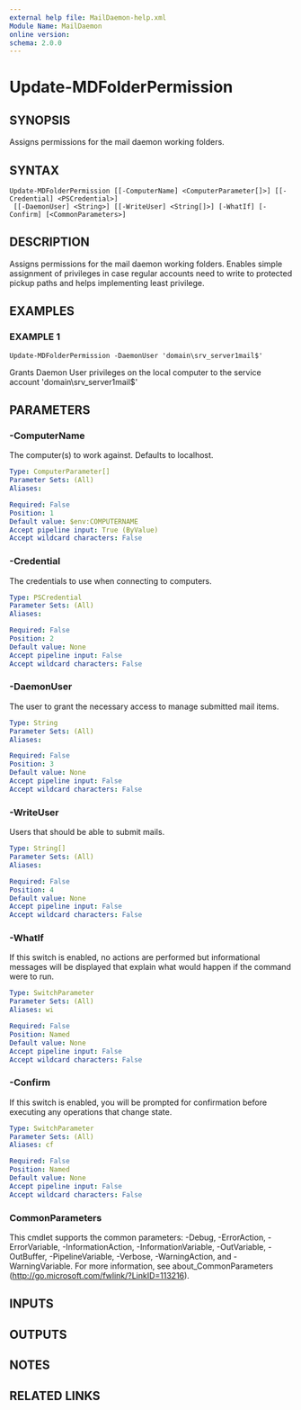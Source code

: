 ```yaml
---
external help file: MailDaemon-help.xml
Module Name: MailDaemon
online version:
schema: 2.0.0
---
```


# Update-MDFolderPermission

## SYNOPSIS
Assigns permissions for the mail daemon working folders.

## SYNTAX

```
Update-MDFolderPermission [[-ComputerName] <ComputerParameter[]>] [[-Credential] <PSCredential>]
 [[-DaemonUser] <String>] [[-WriteUser] <String[]>] [-WhatIf] [-Confirm] [<CommonParameters>]
```

## DESCRIPTION
Assigns permissions for the mail daemon working folders.
Enables simple assignment of privileges in case regular accounts need to write to protected pickup paths and helps implementing least privilege.

## EXAMPLES

### EXAMPLE 1
```
Update-MDFolderPermission -DaemonUser 'domain\srv_server1mail$'
```

Grants Daemon User privileges on the local computer to the service account 'domain\srv_server1mail$'

## PARAMETERS

### -ComputerName
The computer(s) to work against.
Defaults to localhost.

```yaml
Type: ComputerParameter[]
Parameter Sets: (All)
Aliases:

Required: False
Position: 1
Default value: $env:COMPUTERNAME
Accept pipeline input: True (ByValue)
Accept wildcard characters: False
```

### -Credential
The credentials to use when connecting to computers.

```yaml
Type: PSCredential
Parameter Sets: (All)
Aliases:

Required: False
Position: 2
Default value: None
Accept pipeline input: False
Accept wildcard characters: False
```

### -DaemonUser
The user to grant the necessary access to manage submitted mail items.

```yaml
Type: String
Parameter Sets: (All)
Aliases:

Required: False
Position: 3
Default value: None
Accept pipeline input: False
Accept wildcard characters: False
```

### -WriteUser
Users that should be able to submit mails.

```yaml
Type: String[]
Parameter Sets: (All)
Aliases:

Required: False
Position: 4
Default value: None
Accept pipeline input: False
Accept wildcard characters: False
```

### -WhatIf
If this switch is enabled, no actions are performed but informational messages will be displayed that explain what would happen if the command were to run.

```yaml
Type: SwitchParameter
Parameter Sets: (All)
Aliases: wi

Required: False
Position: Named
Default value: None
Accept pipeline input: False
Accept wildcard characters: False
```

### -Confirm
If this switch is enabled, you will be prompted for confirmation before executing any operations that change state.

```yaml
Type: SwitchParameter
Parameter Sets: (All)
Aliases: cf

Required: False
Position: Named
Default value: None
Accept pipeline input: False
Accept wildcard characters: False
```

### CommonParameters
This cmdlet supports the common parameters: -Debug, -ErrorAction, -ErrorVariable, -InformationAction, -InformationVariable, -OutVariable, -OutBuffer, -PipelineVariable, -Verbose, -WarningAction, and -WarningVariable.
For more information, see about_CommonParameters (http://go.microsoft.com/fwlink/?LinkID=113216).

## INPUTS

## OUTPUTS

## NOTES

## RELATED LINKS
